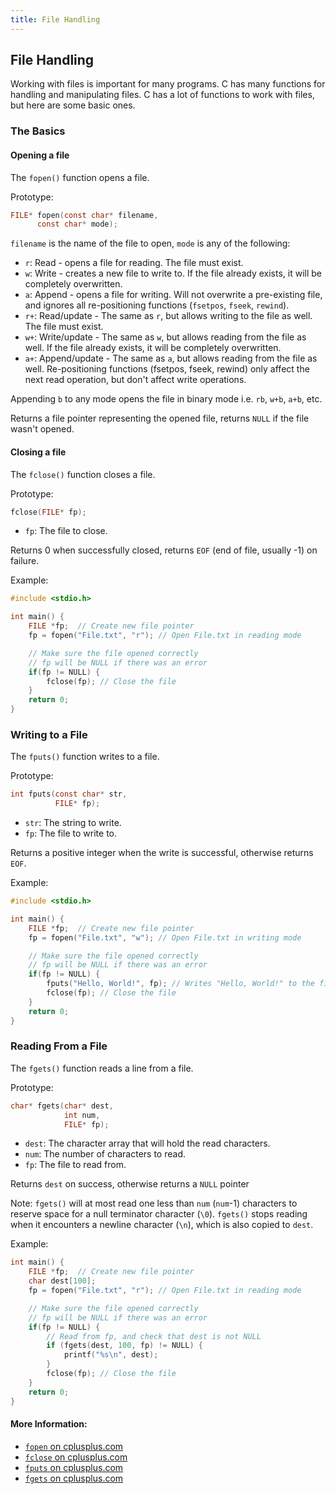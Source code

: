 ```yaml
---
title: File Handling
---
```


## File Handling

Working with files is important for many programs. C has many functions for handling and manipulating files. C has a lot of functions to work with files, but here are some basic ones.

### The Basics

#### Opening a file

The `fopen()` function opens a file.

Prototype:
```C
FILE* fopen(const char* filename,
      const char* mode);
```

`filename` is the name of the file to open, `mode` is any of the following:

- `r`: Read - opens a file for reading. The file must exist.
- `w`: Write - creates a new file to write to. If the file already exists, it will be completely overwritten.
- `a`: Append - opens a file for writing. Will not overwrite a pre-existing file, and ignores all re-positioning functions (`fsetpos`, `fseek`, `rewind`).
- `r+`: Read/update - The same as `r`, but allows writing to the file as well. The file must exist.
- `w+`: Write/update - The same as `w`, but allows reading from the file as well. If the file already exists, it will be completely overwritten.
- `a+`: Append/update - The same as `a`, but allows reading from the file as well. Re-positioning functions (fsetpos, fseek, rewind) only affect the next read operation, but don't affect write operations.



Appending `b` to any mode opens the file in binary mode i.e. `rb`, `w+b`, `a+b`, etc.

Returns a file pointer representing the opened file, returns `NULL` if the file wasn't opened.

#### Closing a file

The `fclose()` function closes a file.

Prototype:
```C
fclose(FILE* fp);
```

- `fp`: The file to close.

Returns 0 when successfully closed, returns `EOF` (end of file, usually -1) on failure.

Example:

```C
#include <stdio.h>

int main() {
    FILE *fp;  // Create new file pointer
    fp = fopen("File.txt", "r"); // Open File.txt in reading mode

    // Make sure the file opened correctly
    // fp will be NULL if there was an error
    if(fp != NULL) {
        fclose(fp); // Close the file
    }
    return 0;
}
```

### Writing to a File

The `fputs()` function writes to a file.

Prototype:
```C
int fputs(const char* str,
          FILE* fp);
```

- `str`: The string to write.
- `fp`: The file to write to.

Returns a positive integer when the write is successful, otherwise returns `EOF`.

Example:

```C
#include <stdio.h>

int main() {
    FILE *fp;  // Create new file pointer
    fp = fopen("File.txt", "w"); // Open File.txt in writing mode

    // Make sure the file opened correctly
    // fp will be NULL if there was an error
    if(fp != NULL) {
        fputs("Hello, World!", fp); // Writes "Hello, World!" to the file fp
        fclose(fp); // Close the file
    }
    return 0;
}
```

### Reading From a File

The `fgets()` function reads a line from a file.

Prototype:
```C
char* fgets(char* dest,
            int num,
            FILE* fp);
```

- `dest`: The character array that will hold the read characters.
- `num`: The number of characters to read.
- `fp`: The file to read from.

Returns `dest` on success, otherwise returns a `NULL` pointer

Note: `fgets()` will at most read one less than `num` (`num`-1) characters to reserve space for a null terminator character (`\0`). `fgets()` stops reading when it encounters a newline character (`\n`), which is also copied to `dest`.

Example:

```C
int main() {
    FILE *fp;  // Create new file pointer
    char dest[100];
    fp = fopen("File.txt", "r"); // Open File.txt in reading mode

    // Make sure the file opened correctly
    // fp will be NULL if there was an error
    if(fp != NULL) {
        // Read from fp, and check that dest is not NULL
        if (fgets(dest, 100, fp) != NULL) {
            printf("%s\n", dest);
        }
        fclose(fp); // Close the file
    }
    return 0;
}
```

#### More Information:

- [`fopen` on cplusplus.com](http://www.cplusplus.com/reference/cstdio/fopen/)
- [`fclose` on cplusplus.com](http://www.cplusplus.com/reference/cstdio/fclose/)
- [`fputs` on cplusplus.com](http://www.cplusplus.com/reference/cstdio/fputs/)
- [`fgets` on cplusplus.com](http://www.cplusplus.com/reference/cstdio/fgets/)
